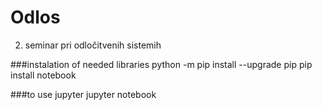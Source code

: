 # Odlos
2. seminar pri odločitvenih sistemih

###instalation of needed libraries
python -m pip install --upgrade pip
pip install notebook

###to use jupyter
jupyter notebook
